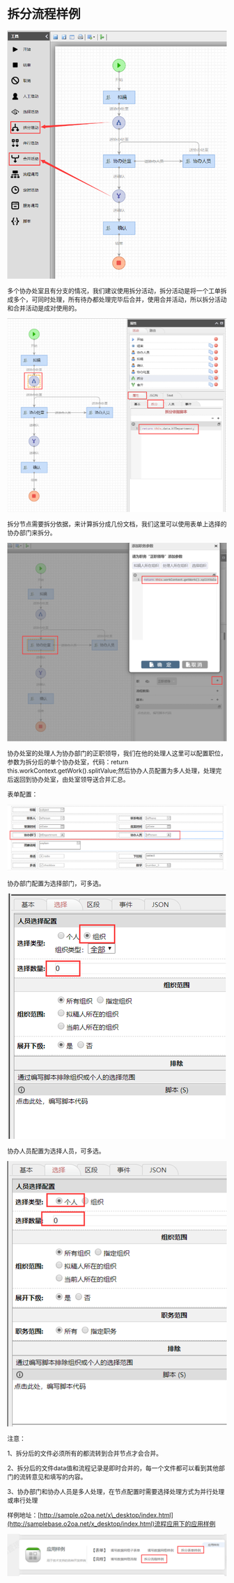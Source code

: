 # 拆分流程样例

![&#x62C6;&#x5206;&#x6D41;&#x7A0B;&#x56FE;](../../.gitbook/assets/image%20%2869%29.png)

多个协办处室且有分支的情况，我们建议使用拆分活动，拆分活动是将一个工单拆成多个，可同时处理，所有待办都处理完毕后合并，使用合并活动，所以拆分活动和合并活动是成对使用的。

![&#x62C6;&#x5206;&#x4F9D;&#x636E;](../../.gitbook/assets/image%20%2832%29.png)

拆分节点需要拆分依据，来计算拆分成几份文档，我们这里可以使用表单上选择的协办部门来拆分。

![&#x534F;&#x529E;&#x5904;&#x5BA4;&#x7684;&#x5904;&#x7406;&#x4EBA;](../../.gitbook/assets/image%20%28161%29.png)

协办处室的处理人为协办部门的正职领导，我们在他的处理人这里可以配置职位，参数为拆分后的单个协办处室，代码：return this.workContext.getWork\(\).splitValue;然后协办人员配置为多人处理，处理完后返回到协办处室，由处室领导送合并汇总。

表单配置：

![&#x8868;&#x5355;&#x914D;&#x7F6E;](../../.gitbook/assets/image%20%28199%29.png)

协办部门配置为选择部门，可多选。

![&#x534F;&#x529E;&#x90E8;&#x95E8;](../../.gitbook/assets/image%20%28107%29.png)

协办人员配置为选择人员，可多选。

![&#x534F;&#x529E;&#x4EBA;&#x5458;](../../.gitbook/assets/image%20%2883%29.png)

注意：

1、拆分后的文件必须所有的都流转到合并节点才会合并。

2、拆分后的文件data值和流程记录是即时合并的，每一个文件都可以看到其他部门的流转意见和填写的内容。

3、协办部门和协办人员是多人处理，在节点配置时需要选择处理方式为并行处理或串行处理

样例地址：[http://sample.o2oa.net/x\_desktop/index.html](http://samplebase.o2oa.net/x_desktop/index.html)流程应用下的应用样例

![](../../.gitbook/assets/image%20%283%29.png)



